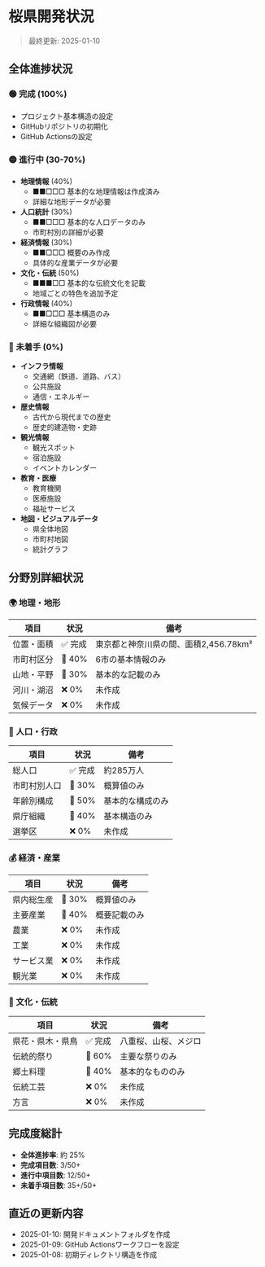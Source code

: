 # 桜県開発状況

> 最終更新: 2025-01-10

## 全体進捗状況

### 🟢 完成 (100%)
- プロジェクト基本構造の設定
- GitHubリポジトリの初期化
- GitHub Actionsの設定

### 🟡 進行中 (30-70%)
- **地理情報** (40%)
  - ■■□□□ 基本的な地理情報は作成済み
  - 詳細な地形データが必要
- **人口統計** (30%)
  - ■■□□□ 基本的な人口データのみ
  - 市町村別の詳細が必要
- **経済情報** (30%)
  - ■■□□□ 概要のみ作成
  - 具体的な産業データが必要
- **文化・伝統** (50%)
  - ■■■□□ 基本的な伝統文化を記載
  - 地域ごとの特色を追加予定
- **行政情報** (40%)
  - ■■□□□ 基本構造のみ
  - 詳細な組織図が必要

### 🔴 未着手 (0%)
- **インフラ情報**
  - 交通網（鉄道、道路、バス）
  - 公共施設
  - 通信・エネルギー
- **歴史情報**
  - 古代から現代までの歴史
  - 歴史的建造物・史跡
- **観光情報**
  - 観光スポット
  - 宿泊施設
  - イベントカレンダー
- **教育・医療**
  - 教育機関
  - 医療施設
  - 福祉サービス
- **地図・ビジュアルデータ**
  - 県全体地図
  - 市町村地図
  - 統計グラフ

## 分野別詳細状況

### 🌍 地理・地形
| 項目 | 状況 | 備考 |
|------|------|------|
| 位置・面積 | ✅ 完成 | 東京都と神奈川県の間、面積2,456.78km² |
| 市町村区分 | 🔶 40% | 6市の基本情報のみ |
| 山地・平野 | 🔶 30% | 基本的な記載のみ |
| 河川・湖沼 | ❌ 0% | 未作成 |
| 気候データ | ❌ 0% | 未作成 |

### 👥 人口・行政
| 項目 | 状況 | 備考 |
|------|------|------|
| 総人口 | ✅ 完成 | 約285万人 |
| 市町村別人口 | 🔶 30% | 概算値のみ |
| 年齢別構成 | 🔶 50% | 基本的な構成のみ |
| 県庁組織 | 🔶 40% | 基本構造のみ |
| 選挙区 | ❌ 0% | 未作成 |

### 💰 経済・産業
| 項目 | 状況 | 備考 |
|------|------|------|
| 県内総生産 | 🔶 30% | 概算値のみ |
| 主要産業 | 🔶 40% | 概要記載のみ |
| 農業 | ❌ 0% | 未作成 |
| 工業 | ❌ 0% | 未作成 |
| サービス業 | ❌ 0% | 未作成 |
| 観光業 | ❌ 0% | 未作成 |

### 🌸 文化・伝統
| 項目 | 状況 | 備考 |
|------|------|------|
| 県花・県木・県鳥 | ✅ 完成 | 八重桜、山桜、メジロ |
| 伝統的祭り | 🔶 60% | 主要な祭りのみ |
| 郷土料理 | 🔶 40% | 基本的なもののみ |
| 伝統工芸 | ❌ 0% | 未作成 |
| 方言 | ❌ 0% | 未作成 |

## 完成度総計
- **全体進捗率**: 約 25%
- **完成項目数**: 3/50+
- **進行中項目数**: 12/50+
- **未着手項目数**: 35+/50+

## 直近の更新内容
- 2025-01-10: 開発ドキュメントフォルダを作成
- 2025-01-09: GitHub Actionsワークフローを設定
- 2025-01-08: 初期ディレクトリ構造を作成